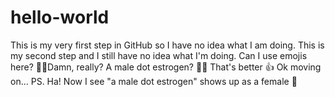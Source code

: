 # hello-world
This is my very first step in GitHub so I have no idea what I am doing.
This is my second step and I still have no idea what I'm doing. Can I use emojis here? 🤷‍♀️Damn, really? A male dot estrogen?
💃🏼 That's better 👍
Ok moving on...
PS. Ha! Now I see "a male dot estrogen" shows up as a female 🤔
